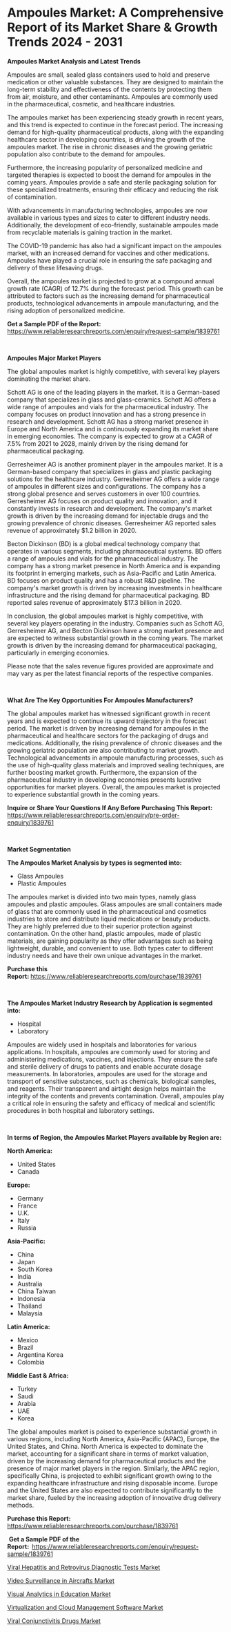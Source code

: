 <p><h1>Ampoules Market: A Comprehensive Report of its Market Share & Growth Trends 2024 - 2031</h1></p><p><strong>Ampoules Market Analysis and Latest Trends</strong></p>
<p><p>Ampoules are small, sealed glass containers used to hold and preserve medication or other valuable substances. They are designed to maintain the long-term stability and effectiveness of the contents by protecting them from air, moisture, and other contaminants. Ampoules are commonly used in the pharmaceutical, cosmetic, and healthcare industries.</p><p>The ampoules market has been experiencing steady growth in recent years, and this trend is expected to continue in the forecast period. The increasing demand for high-quality pharmaceutical products, along with the expanding healthcare sector in developing countries, is driving the growth of the ampoules market. The rise in chronic diseases and the growing geriatric population also contribute to the demand for ampoules.</p><p>Furthermore, the increasing popularity of personalized medicine and targeted therapies is expected to boost the demand for ampoules in the coming years. Ampoules provide a safe and sterile packaging solution for these specialized treatments, ensuring their efficacy and reducing the risk of contamination.</p><p>With advancements in manufacturing technologies, ampoules are now available in various types and sizes to cater to different industry needs. Additionally, the development of eco-friendly, sustainable ampoules made from recyclable materials is gaining traction in the market.</p><p>The COVID-19 pandemic has also had a significant impact on the ampoules market, with an increased demand for vaccines and other medications. Ampoules have played a crucial role in ensuring the safe packaging and delivery of these lifesaving drugs.</p><p>Overall, the ampoules market is projected to grow at a compound annual growth rate (CAGR) of 12.7% during the forecast period. This growth can be attributed to factors such as the increasing demand for pharmaceutical products, technological advancements in ampoule manufacturing, and the rising adoption of personalized medicine.</p></p>
<p><strong>Get a Sample PDF of the Report:&nbsp;</strong> <a href="https://www.reliableresearchreports.com/enquiry/request-sample/1839761">https://www.reliableresearchreports.com/enquiry/request-sample/1839761</a></p>
<p>&nbsp;</p>
<p><strong>Ampoules Major Market Players</strong></p>
<p><p>The global ampoules market is highly competitive, with several key players dominating the market share. </p><p>Schott AG is one of the leading players in the market. It is a German-based company that specializes in glass and glass-ceramics. Schott AG offers a wide range of ampoules and vials for the pharmaceutical industry. The company focuses on product innovation and has a strong presence in research and development. Schott AG has a strong market presence in Europe and North America and is continuously expanding its market share in emerging economies. The company is expected to grow at a CAGR of 7.5% from 2021 to 2028, mainly driven by the rising demand for pharmaceutical packaging.</p><p>Gerresheimer AG is another prominent player in the ampoules market. It is a German-based company that specializes in glass and plastic packaging solutions for the healthcare industry. Gerresheimer AG offers a wide range of ampoules in different sizes and configurations. The company has a strong global presence and serves customers in over 100 countries. Gerresheimer AG focuses on product quality and innovation, and it constantly invests in research and development. The company's market growth is driven by the increasing demand for injectable drugs and the growing prevalence of chronic diseases. Gerresheimer AG reported sales revenue of approximately $1.2 billion in 2020.</p><p>Becton Dickinson (BD) is a global medical technology company that operates in various segments, including pharmaceutical systems. BD offers a range of ampoules and vials for the pharmaceutical industry. The company has a strong market presence in North America and is expanding its footprint in emerging markets, such as Asia-Pacific and Latin America. BD focuses on product quality and has a robust R&D pipeline. The company's market growth is driven by increasing investments in healthcare infrastructure and the rising demand for pharmaceutical packaging. BD reported sales revenue of approximately $17.3 billion in 2020.</p><p>In conclusion, the global ampoules market is highly competitive, with several key players operating in the industry. Companies such as Schott AG, Gerresheimer AG, and Becton Dickinson have a strong market presence and are expected to witness substantial growth in the coming years. The market growth is driven by the increasing demand for pharmaceutical packaging, particularly in emerging economies. </p><p>Please note that the sales revenue figures provided are approximate and may vary as per the latest financial reports of the respective companies.</p></p>
<p>&nbsp;</p>
<p><strong>What Are The Key Opportunities For Ampoules Manufacturers?</strong></p>
<p><p>The global ampoules market has witnessed significant growth in recent years and is expected to continue its upward trajectory in the forecast period. The market is driven by increasing demand for ampoules in the pharmaceutical and healthcare sectors for the packaging of drugs and medications. Additionally, the rising prevalence of chronic diseases and the growing geriatric population are also contributing to market growth. Technological advancements in ampoule manufacturing processes, such as the use of high-quality glass materials and improved sealing techniques, are further boosting market growth. Furthermore, the expansion of the pharmaceutical industry in developing economies presents lucrative opportunities for market players. Overall, the ampoules market is projected to experience substantial growth in the coming years.</p></p>
<p><strong>Inquire or Share Your Questions If Any Before Purchasing This Report:</strong> <a href="https://www.reliableresearchreports.com/enquiry/pre-order-enquiry/1839761">https://www.reliableresearchreports.com/enquiry/pre-order-enquiry/1839761</a></p>
<p>&nbsp;</p>
<p><strong>Market Segmentation</strong></p>
<p><strong>The Ampoules Market Analysis by types is segmented into:</strong></p>
<p><ul><li>Glass Ampoules</li><li>Plastic Ampoules</li></ul></p>
<p><p>The ampoules market is divided into two main types, namely glass ampoules and plastic ampoules. Glass ampoules are small containers made of glass that are commonly used in the pharmaceutical and cosmetics industries to store and distribute liquid medications or beauty products. They are highly preferred due to their superior protection against contamination. On the other hand, plastic ampoules, made of plastic materials, are gaining popularity as they offer advantages such as being lightweight, durable, and convenient to use. Both types cater to different industry needs and have their own unique advantages in the market.</p></p>
<p><strong>Purchase this Report:&nbsp;</strong><a href="https://www.reliableresearchreports.com/purchase/1839761">https://www.reliableresearchreports.com/purchase/1839761</a></p>
<p>&nbsp;</p>
<p><strong>The Ampoules Market Industry Research by Application is segmented into:</strong></p>
<p><ul><li>Hospital</li><li>Laboratory</li></ul></p>
<p><p>Ampoules are widely used in hospitals and laboratories for various applications. In hospitals, ampoules are commonly used for storing and administering medications, vaccines, and injections. They ensure the safe and sterile delivery of drugs to patients and enable accurate dosage measurements. In laboratories, ampoules are used for the storage and transport of sensitive substances, such as chemicals, biological samples, and reagents. Their transparent and airtight design helps maintain the integrity of the contents and prevents contamination. Overall, ampoules play a critical role in ensuring the safety and efficacy of medical and scientific procedures in both hospital and laboratory settings.</p></p>
<p>&nbsp;</p>
<p><strong>In terms of Region, the Ampoules Market Players available by Region are:</strong></p>
<p>
    <p> <strong> North America: </strong>
        <ul>
            <li>United States</li>
            <li>Canada</li>
        </ul>
        </p> 
    <p> <strong> Europe: </strong>
        <ul>
            <li>Germany</li>
            <li>France</li>
            <li>U.K.</li>
            <li>Italy</li>
            <li>Russia</li>
        </ul>
        </p> 
    <p> <strong> Asia-Pacific: </strong>
        <ul>
            <li>China</li>
            <li>Japan</li>
            <li>South Korea</li>
            <li>India</li>
            <li>Australia</li>
            <li>China Taiwan</li>
            <li>Indonesia</li>
            <li>Thailand</li>
            <li>Malaysia</li>
        </ul>
        </p> 
    <p> <strong> Latin America: </strong>
        <ul>
            <li>Mexico</li>
            <li>Brazil</li>
            <li>Argentina Korea</li>
            <li>Colombia</li>
        </ul>
        </p> 
    <p> <strong> Middle East & Africa: </strong>
        <ul>
            <li>Turkey</li>
            <li>Saudi</li>
            <li>Arabia</li>
            <li>UAE</li>
            <li>Korea</li>
        </ul>
    </p>
    </p>
<p><p>The global ampoules market is poised to experience substantial growth in various regions, including North America, Asia-Pacific (APAC), Europe, the United States, and China. North America is expected to dominate the market, accounting for a significant share in terms of market valuation, driven by the increasing demand for pharmaceutical products and the presence of major market players in the region. Similarly, the APAC region, specifically China, is projected to exhibit significant growth owing to the expanding healthcare infrastructure and rising disposable income. Europe and the United States are also expected to contribute significantly to the market share, fueled by the increasing adoption of innovative drug delivery methods.</p></p>
<p><strong>Purchase this Report: </strong><a href="https://www.reliableresearchreports.com/purchase/1839761">https://www.reliableresearchreports.com/purchase/1839761</a></p>
<p>&nbsp;<strong>Get a Sample PDF of the Report:&nbsp;&nbsp;</strong><a href="https://www.reliableresearchreports.com/enquiry/request-sample/1839761">https://www.reliableresearchreports.com/enquiry/request-sample/1839761</a></p>
<p><strong></strong></p>
<p><p><a href="https://github.com/kelosurfing/Market-Research-Report-List-1/blob/main/viral-hepatitis-and-retrovirus-diagnostic-tests-market.md">Viral Hepatitis and Retrovirus Diagnostic Tests Market</a></p><p><a href="https://github.com/domingosshowhot/Market-Research-Report-List-1/blob/main/video-surveillance-in-aircrafts-market.md">Video Surveillance in Aircrafts Market</a></p><p><a href="https://github.com/cecuraprangm/Market-Research-Report-List-1/blob/main/visual-analytics-in-education-market.md">Visual Analytics in Education Market</a></p><p><a href="https://github.com/soamybahemax/Market-Research-Report-List-1/blob/main/virtualization-and-cloud-management-software-market.md">Virtualization and Cloud Management Software Market</a></p><p><a href="https://github.com/mufaksami/Market-Research-Report-List-1/blob/main/viral-conjunctivitis-drugs-market.md">Viral Conjunctivitis Drugs Market</a></p></p>